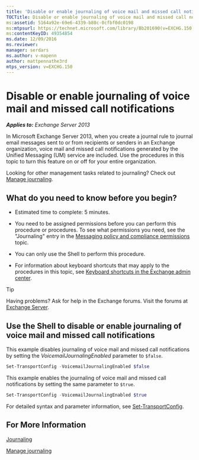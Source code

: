 ```yaml
---
title: 'Disable or enable journaling of voice mail and missed call notifications'
TOCTitle: Disable or enable journaling of voice mail and missed call notifications
ms:assetid: 5164a92e-69e6-4339-b80c-0cfbf0dc0198
ms:mtpsurl: https://technet.microsoft.com/library/Bb201690(v=EXCHG.150)
ms:contentKeyID: 49354854
ms.date: 12/09/2016
ms.reviewer: 
manager: serdars
ms.author: v-mapenn
author: mattpennathe3rd
mtps_version: v=EXCHG.150
---
```


# Disable or enable journaling of voice mail and missed call notifications

_**Applies to:** Exchange Server 2013_

In Microsoft Exchange Server 2013, when you create a journal rule to journal email messages sent to or from recipients or senders in an Exchange organization, voice mail and missed call notifications generated by the Unified Messaging (UM) service are included. Use the procedures in this topic to turn this feature on or off for your entire organization.

Looking for other management tasks related to journaling? Check out [Manage journaling](https://docs.microsoft.com/exchange/security-and-compliance/journaling/manage-journaling).

## What do you need to know before you begin?

- Estimated time to complete: 5 minutes.

- You need to be assigned permissions before you can perform this procedure or procedures. To see what permissions you need, see the "Journaling" entry in the [Messaging policy and compliance permissions](messaging-policy-and-compliance-permissions-exchange-2013-help.md) topic.

- You can only use the Shell to perform this procedure.

- For information about keyboard shortcuts that may apply to the procedures in this topic, see [Keyboard shortcuts in the Exchange admin center](keyboard-shortcuts-in-the-exchange-admin-center-2013-help.md).

> [!TIP]
> Having problems? Ask for help in the Exchange forums. Visit the forums at [Exchange Server](https://go.microsoft.com/fwlink/p/?linkid=60612).

## Use the Shell to disable or enable journaling of voice mail and missed call notifications

This example disables journaling of voice mail and missed call notifications by setting the *VoicemailJournalingEnabled* parameter to `$false`.

```powershell
Set-TransportConfig -VoicemailJournalingEnabled $false
```

This example enables the journaling of voice mail and missed call notifications by setting the same parameter to `$true`.

```powershell
Set-TransportConfig -VoicemailJournalingEnabled $true
```

For detailed syntax and parameter information, see [Set-TransportConfig](https://technet.microsoft.com/library/bb124151\(v=exchg.150\)).

## For More Information

[Journaling](journaling-exchange-2013-help.md)

[Manage journaling](https://docs.microsoft.com/exchange/security-and-compliance/journaling/manage-journaling)
